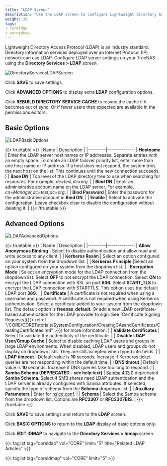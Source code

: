 ```yaml
---
title: "LDAP Screen"
description: "Use the LDAP screen to configure Lightweight Directory Access Protocol (LDAP) server settings on TrueNAS CORE."
weight: 20
tags:
- coreldap
- coreidmap
---
```


Lightweight Directory Access Protocol (LDAP) is an industry standard. Directory information services deployed over an Internet Protocol (IP) network can use LDAP. Configure LDAP server settings on your TrueNAS using the **Directory Services > LDAP** screen.  

![DirectoryServicesLDAPScreen](/images/CORE/DirectoryServices/DirectoryServicesLDAPScreen.png "Directory Services LDAP Screen")

Click **SAVE** to save settings.

Click **ADVANCED OPTIONS** to display extra **LDAP** configuration options. 

Click **REBUILD DIRECTORY SERVICE CACHE** to resync the cache if it becomes out of sync. Or if fewer users than expected are available in the permissions editors.

## Basic Options

![LDAPBasicOptions](/images/CORE/DirectoryServices/LDAPBasicOptions.png "LDAP Basic Options")

{{< truetable >}}
| Name | Description |
|---------|-------------|
| **Hostname** | Enter the LDAP server host names or IP addresses. Separate entries with an empty space. To create an LDAP failover priority list, enter more than one host name or IP address. If a host does not respond, the system tries the next host on the list. This continues until the new connection succeeds. |
| **Base DN** | Top level of the LDAP directory tree to use when searching for resources. For example, *dc=test,dc=org*. |
| **Bind DN** | Enter an administrative account name on the LDAP server. For example, *cn=Manager,dc=test,dc=org*. |
| **Bind Password** | Enter the password for the administrative account in **Bind DN**. |
| **Enable** | Select to activate the configuration. Leave checkbox clear to disable the configuration without deleting it. |
{{< /truetable >}}

## Advanced Options

![LDAPAdvancedOptions](/images/CORE/DirectoryServices/LDAPAdvancedOptions.png "LDAP Advanced Options")

{{< truetable >}}
| Name | Description |
|---------|-------------|
| **Allow Anonymous Binding** | Select to disable authentication and allow read and write access to any client. |
| **Kerberos Realm** | Select an option configured on your system from the dropdown list. |
| **Kerberos Principle** |Select an option configured on your system from the dropdown list. |
| **Encryption Mode** | Select an encryption mode for the LDAP connection from the dropdown list. Select **OFF** to not encrypt the LDAP connection. Select **ON** to encrypt the LDAP connection with SSL on port **636**. Select **START_TLS** to encrypt the LDAP connection with STARTTLS. This option uses the default LDAP port **389**. |
| **Certificate** | A certificate is not required when using a username and password. A certificate is not required when using Kerberos authentication. Select a certificate added to your system from the dropdown list. The default option is **freenas_default**. Or add a new LDAP certificate-based authentication for the LDAP provider to sign. See [Certificate Signing Requests]({{< relref "/CORE/CORETutorials/SystemConfiguration/CreatingCAsandCertificates/CreatingCertificates.md" >}}) for more information. |
| **Validate Certificates** | Select to validate the authenticity of the certificate. |
| **Disable LDAP User/Group Cache** | Select to disable caching LDAP users and groups in large LDAP environments. When disabled, LDAP users and groups do not display on dropdown lists. They are still accepted when typed into fields. |
| **LDAP timeout** | Default value is **10** seconds. Increase if Kerberos ticket queries are not responding within the default time. |
| **DNS timout** | Default value is **10** seconds. Increase if DNS queries take too long to respond. |
| **Samba Schema (DEPRECATED - see help text)** | [Samba 4.13.0](https://www.samba.org/samba/history/samba-4.13.0.html) deprecated **Samba Schema**. Select if SMB shares need LDAP authentication and the LDAP server is already configured with Samba attributes. If selected, specify the type of schema from the **Schema** dropdown list. |
| **Auxiliary Parameters** | Enter for [nslcd.conf](https://arthurdejong.org/nss-pam-ldapd/nslcd.conf.5). |
| **Schema** | Select the Samba schema from the dropdown list. Options are **RFC2307** or **RFC2307BIS**. |
{{< /truetable >}}

Click **SAVE** to save settings and return to the **LDAP** screen.

Click **BASIC OPTIONS** to return to the **LDAP** display of basic options only.

Click **EDIT IDMAP** to navigate to the **Directory Services > Idmap** screen.

{{< taglist tag="coreldap" vol="CORE" limit="5" title="Related LDAP Articles" >}}

{{< taglist tag="coreidmap" vol="CORE" limit="5" >}}
